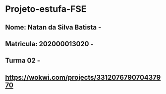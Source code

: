 # Projeto-estufa-FSE

## Nome: Natan da Silva Batista -
## Matricula: 202000013020 -
## Turma 02 -
## https://wokwi.com/projects/331207679070437970
